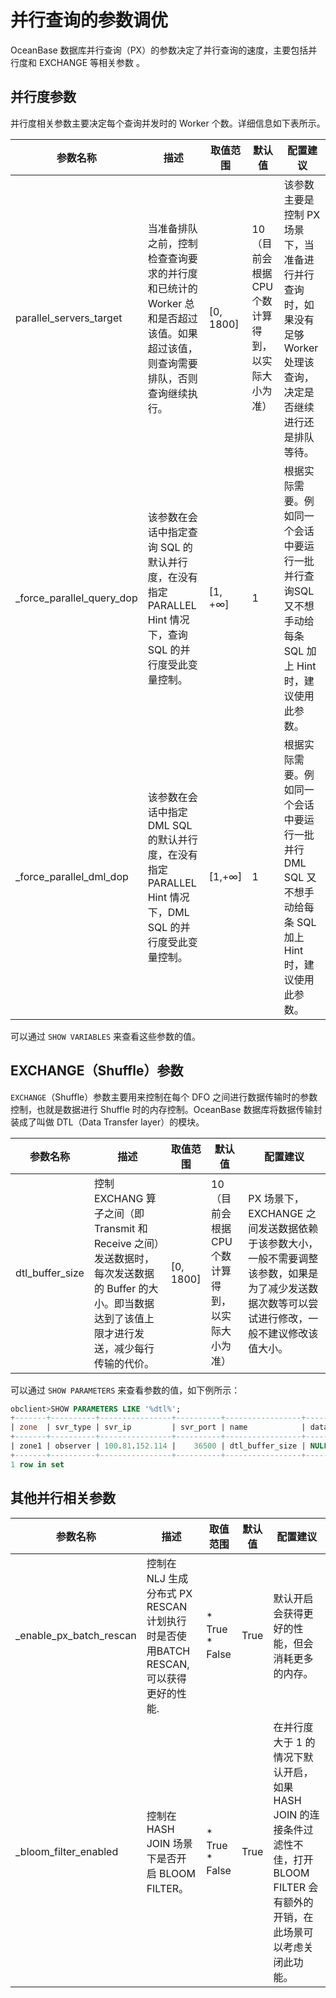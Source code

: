 # 并行查询的参数调优 

OceanBase 数据库并行查询（PX）的参数决定了并行查询的速度，主要包括并行度和 EXCHANGE 等相关参数 。

## 并行度参数 

并行度相关参数主要决定每个查询并发时的 Worker 个数。详细信息如下表所示。


|   **参数名称**   |  **描述**    |  **取值范围**   |   **默认值**   |  **配置建议**   |
|---------------|--------------|-------------|-------------|---------------|
| parallel_servers_target   | 当准备排队之前，控制检查查询要求的并行度和已统计的 Worker 总和是否超过该值。如果超过该值，则查询需要排队，否则查询继续执行。   | \[0, 1800\] | 10（目前会根据 CPU 个数计算得到，以实际大小为准） | 该参数主要是控制 PX 场景下，当准备进行并行查询时，如果没有足够 Worker 处理该查询，决定是否继续进行还是排队等待。  |
| _force_parallel_query_dop | 该参数在会话中指定查询 SQL 的默认并行度，在没有指定 PARALLEL Hint 情况下，查询SQL 的并行度受此变量控制。     | \[1, +∞\]   | 1                            | 根据实际需要。例如同一个会话中要运行一批并行查询SQL 又不想手动给每条 SQL 加上 Hint 时，建议使用此参数。     |
| _force_parallel_dml_dop   | 该参数在会话中指定 DML SQL 的默认并行度，在没有指定 PARALLEL Hint 情况下，DML SQL 的并行度受此变量控制。 | \[1,+∞\]    | 1                            | 根据实际需要。例如同一个会话中要运行一批并行DML SQL 又不想手动给每条 SQL 加上 Hint   时，建议使用此参数。 |

可以通过 `SHOW VARIABLES` 来查看这些参数的值。

## EXCHANGE（Shuffle）参数 

`EXCHANGE`（Shuffle）参数主要用来控制在每个 DFO 之间进行数据传输时的参数控制，也就是数据进行 Shuffle 时的内存控制。OceanBase 数据库将数据传输封装成了叫做 DTL（Data Transfer layer）的模块。


|    **参数名称**   |   **描述**   |  **取值范围**   |    **默认值**  | **配置建议**  |
|-----------|---------------|-------------|--------------|-----------------|
| dtl_buffer_size | 控制 EXCHANG 算子之间（即Transmit 和 Receive 之间）发送数据时，每次发送数据的 Buffer 的大小。即当数据达到了该值上限才进行发送，减少每行传输的代价。 | \[0, 1800\] | 10（目前会根据 CPU 个数计算得到，以实际大小为准） | PX 场景下，EXCHANGE 之间发送数据依赖于该参数大小，一般不需要调整该参数，如果是为了减少发送数据次数等可以尝试进行修改，一般不建议修改该值大小。 |

可以通过 `SHOW PARAMETERS` 来查看参数的值，如下例所示：

```sql
obclient>SHOW PARAMETERS LIKE '%dtl%';
+-------+----------+----------------+----------+-----------------+-----------+-------+---------------+----------+---------+---------+-------------------+
| zone  | svr_type | svr_ip         | svr_port | name            | data_type | value | info          | section  | scope   | source  | edit_level        |
+-------+----------+----------------+----------+-----------------+-----------+-------+---------------+----------+---------+---------+-------------------+
| zone1 | observer | 100.81.152.114 |    36500 | dtl_buffer_size | NULL      | 64K   | to be removed | OBSERVER | CLUSTER | DEFAULT | DYNAMIC_EFFECTIVE |
+-------+----------+----------------+----------+-----------------+-----------+-------+---------------+----------+---------+---------+-------------------+
1 row in set
```

## 其他并行相关参数 

|  **参数名称**   |   **描述**    |  **取值范围**   | **默认值** |     **配置建议**  |
|-----------|---------|--------|---------|------|
| _enable_px_batch_rescan | 控制在 NLJ 生成分布式 PX RESCAN 计划执行时是否使用BATCH RESCAN, 可以获得更好的性能. | * True   * False    | True    | 默认开启会获得更好的性能，但会消耗更多的内存。                                                          |
| _bloom_filter_enabled   | 控制在 HASH JOIN 场景下是否开启 BLOOM FILTER。                       | * True   * False    | True    | 在并行度大于 1 的情况下默认开启，如果 HASH JOIN 的连接条件过滤性不佳，打开 BLOOM FILTER 会有额外的开销，在此场景可以考虑关闭此功能。 |



